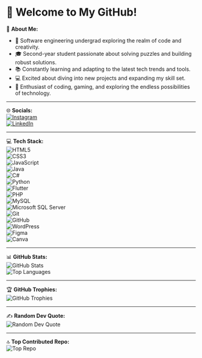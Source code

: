 # 🌟 Welcome to My GitHub!

💫 **About Me:**
- 👋 Software engineering undergrad exploring the realm of code and creativity.  
- 🎓 Second-year student passionate about solving puzzles and building robust solutions.  
- 📚 Constantly learning and adapting to the latest tech trends and tools.  
- 💻 Excited about diving into new projects and expanding my skill set.  
- 🔧 Enthusiast of coding, gaming, and exploring the endless possibilities of technology.  

---

🌐 **Socials:**  
[![Instagram](https://img.shields.io/badge/Instagram-%23E4405F.svg?style=for-the-badge&logo=instagram&logoColor=white)](https://instagram.com/nimshafernando)  
[![LinkedIn](https://img.shields.io/badge/LinkedIn-%230077B5.svg?style=for-the-badge&logo=linkedin&logoColor=white)](https://linkedin.com/in/nimshafernando)  

---

💻 **Tech Stack:**  
![HTML5](https://img.shields.io/badge/HTML5-%23E34F26.svg?style=for-the-badge&logo=html5&logoColor=white)  
![CSS3](https://img.shields.io/badge/CSS3-%231572B6.svg?style=for-the-badge&logo=css3&logoColor=white)  
![JavaScript](https://img.shields.io/badge/JavaScript-%23F7DF1E.svg?style=for-the-badge&logo=javascript&logoColor=black)  
![Java](https://img.shields.io/badge/Java-%23007396.svg?style=for-the-badge&logo=java&logoColor=white)  
![C#](https://img.shields.io/badge/C%23-%23239120.svg?style=for-the-badge&logo=c-sharp&logoColor=white)  
![Python](https://img.shields.io/badge/Python-%233776AB.svg?style=for-the-badge&logo=python&logoColor=white)  
![Flutter](https://img.shields.io/badge/Flutter-%2302569B.svg?style=for-the-badge&logo=flutter&logoColor=white)  
![PHP](https://img.shields.io/badge/PHP-%23777BB4.svg?style=for-the-badge&logo=php&logoColor=white)  
![MySQL](https://img.shields.io/badge/MySQL-%234479A1.svg?style=for-the-badge&logo=mysql&logoColor=white)  
![Microsoft SQL Server](https://img.shields.io/badge/SQL%20Server-%23CC2927.svg?style=for-the-badge&logo=microsoft-sql-server&logoColor=white)  
![Git](https://img.shields.io/badge/Git-%23F05033.svg?style=for-the-badge&logo=git&logoColor=white)  
![GitHub](https://img.shields.io/badge/GitHub-%23181717.svg?style=for-the-badge&logo=github&logoColor=white)  
![WordPress](https://img.shields.io/badge/WordPress-%2321759B.svg?style=for-the-badge&logo=wordpress&logoColor=white)  
![Figma](https://img.shields.io/badge/Figma-%23F24E1E.svg?style=for-the-badge&logo=figma&logoColor=white)  
![Canva](https://img.shields.io/badge/Canva-%2300C4CC.svg?style=for-the-badge&logo=canva&logoColor=white)  

---

📊 **GitHub Stats:**  
![GitHub Stats](https://github-readme-stats.vercel.app/api?username=nimshafernando&show_icons=true&theme=radical)  
![Top Languages](https://github-readme-stats.vercel.app/api/top-langs/?username=nimshafernando&layout=compact&theme=radical)  

---

🏆 **GitHub Trophies:**  
![GitHub Trophies](https://github-profile-trophy.vercel.app/?username=nimshafernando&theme=radical)  

---

✍️ **Random Dev Quote:**  
![Random Dev Quote](https://quotes-github-readme.vercel.app/api?type=horizontal&theme=radical)  

---

🔝 **Top Contributed Repo:**  
![Top Repo](https://github-contributor-stats.vercel.app/api?username=nimshafernando&limit=1&theme=radical)  
